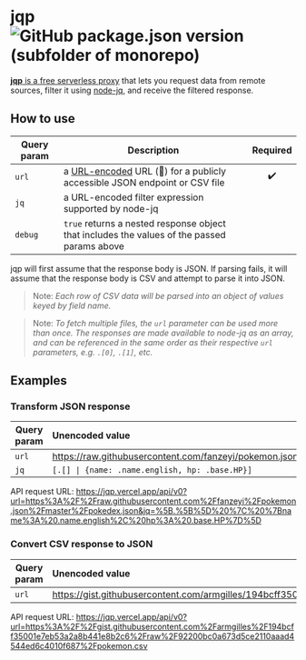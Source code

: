 # jqp ![GitHub package.json version (subfolder of monorepo)](https://img.shields.io/github/package-json/v/sighrobot/jqp?color=royalblue&style=flat-square)

[**jqp** is a free serverless proxy](https://jqp.vercel.app/api/v0) that lets you request data from remote sources, filter it using [node-jq](https://github.com/sanack/node-jq), and receive the filtered response.

## How to use

| Query param | Description                                                                                                                                                                       | Required |
| ----------- | --------------------------------------------------------------------------------------------------------------------------------------------------------------------------------- | :------: |
| `url`       | a [URL-encoded](https://developer.mozilla.org/en-US/docs/Web/JavaScript/Reference/Global_Objects/encodeURIComponent) URL (🤯) for a publicly accessible JSON endpoint or CSV file |    ✔️    |
| `jq`        | a URL-encoded filter expression supported by node-jq                                                                                                                              |          |
| `debug`     | `true` returns a nested response object that includes the values of the passed params above                                                                                       |

jqp will first assume that the response body is JSON. If parsing fails, it will assume that the response body is CSV and attempt to parse it into JSON.

> Note: _Each row of CSV data will be parsed into an object of values keyed by field name._

> Note: _To fetch multiple files, the `url` parameter can be used more than once. The responses are made available to node-jq as an array, and can be referenced in the same order as their respective `url` parameters, e.g. `.[0]`, `.[1]`, etc._

## Examples

### Transform JSON response

| Query param | Unencoded value                                                            |
| ----------- | :------------------------------------------------------------------------- |
| `url`       | https://raw.githubusercontent.com/fanzeyi/pokemon.json/master/pokedex.json |
| `jq`        | `[.[] \| {name: .name.english, hp: .base.HP}]`                             |

API request URL: https://jqp.vercel.app/api/v0?url=https%3A%2F%2Fraw.githubusercontent.com%2Ffanzeyi%2Fpokemon.json%2Fmaster%2Fpokedex.json&jq=%5B.%5B%5D%20%7C%20%7Bname%3A%20.name.english%2C%20hp%3A%20.base.HP%7D%5D

### Convert CSV response to JSON

| Query param | Unencoded value                                                                                                                        |
| ----------- | :------------------------------------------------------------------------------------------------------------------------------------- |
| `url`       | https://gist.githubusercontent.com/armgilles/194bcff35001e7eb53a2a8b441e8b2c6/raw/92200bc0a673d5ce2110aaad4544ed6c4010f687/pokemon.csv |

API request URL: https://jqp.vercel.app/api/v0?url=https%3A%2F%2Fgist.githubusercontent.com%2Farmgilles%2F194bcff35001e7eb53a2a8b441e8b2c6%2Fraw%2F92200bc0a673d5ce2110aaad4544ed6c4010f687%2Fpokemon.csv
